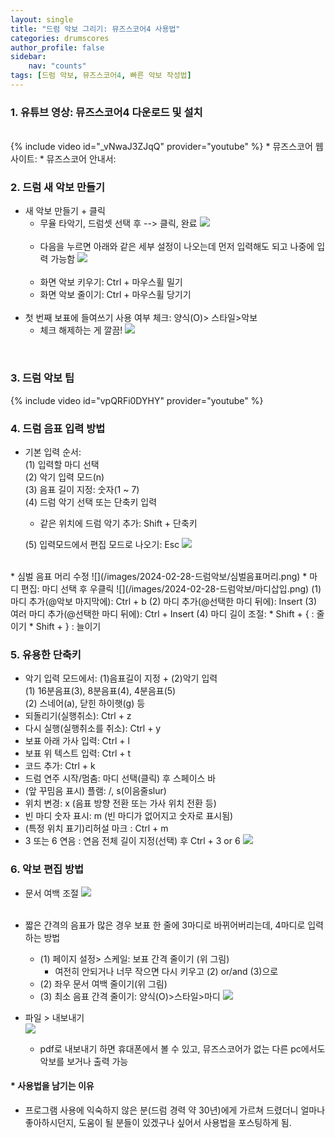```yaml
---
layout: single
title: "드럼 악보 그리기: 뮤즈스코어4 사용법"
categories: drumscores
author_profile: false
sidebar:
    nav: "counts"
tags: [드럼 악보, 뮤즈스코어4, 빠른 악보 작성법]
---
```


### 1. 유튜브 영상: 뮤즈스코어4 다운로드 및 설치
<br/>
{% include video id="_vNwaJ3ZJqQ" provider="youtube" %}
* 뮤즈스코어 웹사이트: <https://musescore.org/ko>
* 뮤즈스코어 안내서: <https://musescore.org/ko/handbook>

### 2. 드럼 새 악보 만들기
* 새 악보 만들기 + 클릭
  * 무율 타악기, 드럼셋 선택 후 --> 클릭, 완료
![](/images/2024-02-28-드럼악보/새악보만들기.png)<br/><br/>
  * 다음을 누르면 아래와 같은 세부 설정이 나오는데 먼저 입력해도 되고 나중에 입력 가능함
  ![](/images/2024-02-28-드럼악보/추가악보설정.png)<br/><br/>
  * 화면 악보 키우기: Ctrl + 마우스휠 밀기  
  * 화면 악보 줄이기: Ctrl + 마우스휠 당기기<br/><br/>
* 첫 번째 보표에 들여쓰기 사용 여부 체크: 양식(O)> 스타일>악보 
  * 체크 해제하는 게 깔끔! 
![](/images/2024-02-28-드럼악보/첫번째보표들여쓰기.png)  
<br/>

### 3. 드럼 악보 팁
{% include video id="vpQRFi0DYHY" provider="youtube" %}

### 4. 드럼 음표 입력 방법
* 기본 입력 순서:  
(1) 입력할 마디 선택  
(2) 악기 입력 모드(n)  
(3) 음표 길이 지정: 숫자(1 ~ 7)  
(4) 드럼 악기 선택 또는 단축키 입력  
  * 같은 위치에 드럼 악기 추가: Shift + 단축키  

  (5) 입력모드에서 편집 모드로 나오기: Esc
  ![](/images/2024-02-28-드럼악보/단축키로빠른입력.gif)
<br/>
* 심벌 음표 머리 수정  
![](/images/2024-02-28-드럼악보/심벌음표머리.png)
* 마디 편집: 마디 선택 후 우클릭  
  ![](/images/2024-02-28-드럼악보/마디삽입.png)
(1) 마디 추가(@악보 마지막에): Ctrl + b  
(2) 마디 추가(@선택한 마디 뒤에): Insert  
(3) 여러 마디 추가(@선택한 마디 뒤에): Ctrl + Insert  
(4) 마디 길이 조절:  
  * Shift + { : 줄이기  
  * Shift + } : 늘이기  

### 5. 유용한 단축키
* 악기 입력 모드에서: (1)음표길이 지정 + (2)악기 입력<br/>
    (1) 16분음표(3), 8분음표(4), 4분음표(5)<br/>
    (2) 스네어(a), 닫힌 하이햇(g) 등
* 되돌리기(실행취소): Ctrl + z
* 다시 실행(실행취소를 취소): Ctrl + y
* 보표 아래 가사 입력: Ctrl + l
* 보표 위 텍스트 입력: Ctrl + t
* 코드 추가: Ctrl + k
* 드럼 연주 시작/멈춤: 마디 선택(클릭) 후 스페이스 바
* (앞 꾸밈음 표시) 플램: /, s(이음줄slur)
* 위치 변경: x (음표 방향 전환 또는 가사 위치 전환 등)
* 빈 마디 숫자 표시: m (빈 마디가 없어지고 숫자로 표시됨)
* (특정 위치 표기)리허설 마크 : Ctrl + m
* 3 또는 6 연음 : 연음 전체 길이 지정(선택) 후 Ctrl + 3 or 6
![](/images/2024-02-28-드럼악보/6연음입력예시.gif)

### 6. 악보 편집 방법
* 문서 여백 조절
  ![](/images/2024-02-28-드럼악보/여백조정-보표간격스케일.png)<br/><br/>
* 짧은 간격의 음표가 많은 경우 보표 한 줄에 3마디로 바뀌어버리는데, 4마디로 입력하는 방법
  * (1) 페이지 설정> 스케일: 보표 간격 줄이기 (위 그림)
    * 여전히 안되거나 너무 작으면 다시 키우고 (2) or/and (3)으로
  * (2) 좌우 문서 여백 줄이기(위 그림)
  * (3) 최소 음표 간격 줄이기: 양식(O)>스타일>마디
  ![](/images/2024-02-28-드럼악보/최소음표간격.png)

* 파일 > 내보내기  
![](/images/2024-02-28-드럼악보/내보내기.png)
  * pdf로 내보내기 하면 휴대폰에서 볼 수 있고, 뮤즈스코어가 없는 다른 pc에서도 악보를 보거나 출력 가능

#### * 사용법을 남기는 이유
* 프로그램 사용에 익숙하지 않은 분(드럼 경력 약 30년)에게 가르쳐 드렸더니 얼마나 좋아하시던지, 도움이 될 분들이 있겠구나 싶어서 사용법을 포스팅하게 됨.